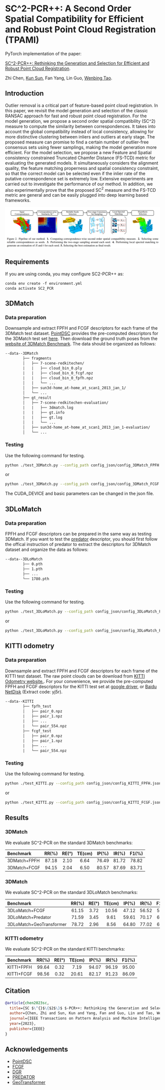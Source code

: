 # SC^2-PCR++: A Second Order Spatial Compatibility for Efficient and Robust Point Cloud Registration (TPAMI)

PyTorch implementation of the paper:

[SC^2-PCR++: Rethinking the Generation and Selection for Efficient and Robust Point Cloud Registration](https://ieeexplore.ieee.org/document/10115040).

Zhi Chen, [Kun Sun](https://scholar.google.com/citations?user=Ay6kCm4AAAAJ&hl=en), Fan Yang, Lin Guo, [Wenbing Tao](https://scholar.google.co.uk/citations?user=jRDPE2AAAAAJ&hl=zh-CN&oi=ao).

## Introduction

Outlier removal is a critical part of feature-based point cloud registration. In this paper, we revisit the model generation and selection of the classic RANSAC approach for fast and robust point cloud registration. For the model generation, we propose a second order spatial compatibility (SC^2) measure to compute the similarity between correspondences. It takes into account the global compatibility instead of local consistency, allowing for more distinctive clustering between inliers and outliers at early stage. The proposed measure can promise to find a certain number of outlier-free consensus sets using fewer samplings, making the model generation more efficient. For the model selection, we propose a new Feature and Spatial consistency constrained Truncated Chamfer Distance (FS-TCD) metric for evaluating the generated models. It simultaneously considers the alignment quality, the feature matching properness and spatial consistency constraint, so that the correct model can be selected even if the inlier rate of the putative correspondence set is extremely low. Extensive experiments are carried out to investigate the performance of our method. In addition, we also experimentally prove that the proposed SC$^2$ measure and the FS-TCD metric are general and can be easily plugged into deep learning based frameworks.

![](figures/pipeline.png)

## Requirements

If you are using conda, you may configure SC2-PCR++ as:

    conda env create -f environment.yml
    conda activate SC2_PCR
    
## 3DMatch

### Data preparation

Downsample and extract FPFH and FCGF descriptors for each frame of the 3DMatch test dataset. [PointDSC](https://github.com/XuyangBai/PointDSC) provides the pre-computed descriptors for the 3DMatch test set [here](https://drive.google.com/file/d/1zuf6NSD3-dHtTpk34iHtxAf8DQx3Y7RH/view?usp=sharing). Then download the ground truth poses from the [website of 3DMatch Benchmark](http://3dmatch.cs.princeton.edu/#geometric-registration-benchmark). The data should be organized as follows:

```
--data--3DMatch                
        ├── fragments                 
        │   ├── 7-scene-redkitechen/
        |   |   ├── cloud_bin_0.ply
        |   |   ├── cloud_bin_0_fcgf.npz
        |   |   ├── cloud_bin_0_fpfh.npz
        │   |   └── ...      
        │   ├── sun3d-home_at-home_at_scan1_2013_jan_1/      
        │   └── ...                
        ├── gt_result                   
        │   ├── 7-scene-redkitechen-evaluation/   
        |   |   ├── 3dmatch.log
        |   |   ├── gt.info
        |   |   ├── gt.log
        │   |   └── ...
        │   ├── sun3d-home_at-home_at_scan1_2013_jan_1-evaluation/
        │   └── ...                               
```

### Testing

Use the following command for testing.

```bash
python ./test_3DMatch.py --config_path config_json/config_3DMatch_FPFH.json
```
or
```bash
python ./test_3DMatch.py --config_path config_json/config_3DMatch_FCGF.json
```

The CUDA_DEVICE and basic parameters can be changed in the json file.

## 3DLoMatch

### Data preparation

FPFH and FCGF descriptors can be prepared in the same way as testing 3DMatch. If you want to test the [predator](https://github.com/prs-eth/OverlapPredator) descriptor, you should first follow the offical instruction of predator to extract the descriptors for 3DMatch dataset and organize the data as follows: 

```
--data--3DLoMatch                
        ├── 0.pth        
        ├── 1.pth                 
        ├── ...  
        └── 1780.pth
```

### Testing

Use the following command for testing.

```bash
python ./test_3DLoMatch.py --config_path config_json/config_3DLoMatch_FCGF.json
```
or
```bash
python ./test_3DLoMatch.py --config_path config_json/config_3DLoMatch_Predator.json
```

## KITTI odometry

### Data preparation

Downsample and extract FPFH and FCGF descriptors for each frame of the KITTI test dataset. The raw point clouds can be download from [KITTI Odometry website.](http://www.cvlibs.net/datasets/kitti/eval_odometry.php). For your convenience, we provide the pre-computed FPFH and FCGF descriptors for the KITTI test set at [google driver](https://drive.google.com/drive/folders/1sxkHYjWHhSUE3IcvmZ2p1ziw1LqJqqfc?usp=sharing), or [Baidu NetDisk](https://pan.baidu.com/s/12Xop3B03M3TqcoQSz03D3w) (Extract code: yj5r).

```
--data--KITTI                
        ├── fpfh_test                 
        │   ├── pair_0.npz        
        |   ├── pair_1.npz                
        |   ├── ...  
        |   └── pair_554.npz
        ├── fcgf_test                
        │   ├── pair_0.npz        
        |   ├── pair_1.npz                
        |   ├── ...  
        |   └── pair_554.npz
```

### Testing

Use the following command for testing.

```bash
python ./test_KITTI.py --config_path config_json/config_KITTI_FPFH.json
```
or
```bash
python ./test_KITTI.py --config_path config_json/config_KITTI_FCGF.json
```

## Results

### 3DMatch

We evaluate SC^2-PCR on the standard 3DMatch benchmarks:

|    Benchmark   | RR(%) | RE(°) |TE(cm) | IP(%) | IR(%) | F1(%) |
|:---------------|:-----:|:-----:|:-----:|:-----:|:-----:|:-----:|
|  3DMatch+FPFH  | 87.18 | 2.10  | 6.64  | 76.49 | 81.72 | 78.82 |
|  3DMatch+FCGF  | 94.15 | 2.04  | 6.50  | 80.57 | 87.69 | 83.71 |

### 3DMatch

We evaluate SC^2-PCR on the standard 3DLoMatch benchmarks:

|       Benchmark     | RR(%) | RE(°) |TE(cm) | IP(%) | IR(%) | F1(%) |
|:------------------------|:-----:|:-----:|:-----:|:-----:|:-----:|:-----:|
|      3DLoMatch+FCGF     | 61.15 | 3.72  | 10.56 | 47.12 | 56.52 | 50.85 |
|    3DLoMatch+Predator   | 71.59 | 3.45  | 9.61  | 59.61 | 70.17 | 63.73 |
| 3DLoMatch+GeoTransformer| 78.72 | 2.96  | 8.56  | 64.80 | 77.02 | 69.55 |

### KITTI odometry

We evaluate SC^2-PCR on the standard KITTI benchmarks:

|    Benchmark   | RR(%) | RE(°) |TE(cm) | IP(%) | IR(%) | F1(%) |
|:---------------|:-----:|:-----:|:-----:|:-----:|:-----:|:-----:|
|    KITTI+FPFH  | 99.64 | 0.32  | 7.19  | 94.07 | 96.19 | 95.00 |
|    KITTI+FCGF  | 98.56 | 0.32  | 20.61 | 82.17 | 91.23 | 86.09 |


## Citation

```bibtex
@article{chen2023sc,
  title={SC $\^{}$\{$2$\}$ $-PCR++: Rethinking the Generation and Selection for Efficient and Robust Point Cloud Registration},
  author={Chen, Zhi and Sun, Kun and Yang, Fan and Guo, Lin and Tao, Wenbing},
  journal={IEEE Transactions on Pattern Analysis and Machine Intelligence},
  year={2023},
  publisher={IEEE}
}
```

## Acknowledgements

- [PointDSC](https://github.com/XuyangBai/PointDSC)
- [FCGF](https://github.com/chrischoy/FCGF)
- [DGR](https://github.com/chrischoy/DeepGlobalRegistration)
- [PREDATOR](https://github.com/prs-eth/OverlapPredator)
- [GeoTransformer](https://github.com/qinzheng93/GeoTransformer)

